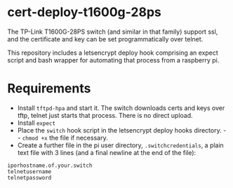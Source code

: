 # cert-deploy-t1600g-28ps

The TP-Link T1600G-28PS switch (and similar in that family) support ssl, and the certificate and key can be set programmatically over telnet.

This repository includes a letsencrypt deploy hook comprising an expect script and bash wrapper for automating that process from a raspberry pi.

# Requirements

- Install `tftpd-hpa` and start it. The switch downloads certs and keys over tftp, telnet just starts that process. There is no direct upload.
- Install `expect`
- Place the `switch` hook script in the letsencrypt deploy hooks directory.
-- `chmod +x` the file if necessary.
- Create a further file in the pi user directory, `.switchcredentials`, a plain text file with 3 lines (and a final newline at the end of the file):

```
iporhostname.of.your.switch
telnetusername
telnetpassword
```


